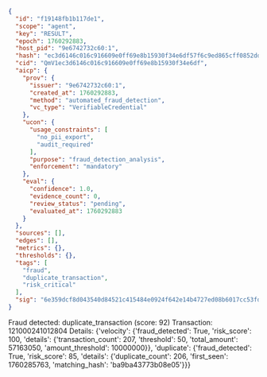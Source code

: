 ```json
{
  "id": "f19148fb1b117de1",
  "scope": "agent",
  "key": "RESULT",
  "epoch": 1760292883,
  "host_pid": "9e6742732c60:1",
  "hash": "ec3d6146c016c916609e0ff69e8b15930f34e6df57f6c9ed865cff0852dd3e6a",
  "cid": "QmV1ec3d6146c016c916609e0ff69e8b15930f34e6df",
  "aicp": {
    "prov": {
      "issuer": "9e6742732c60:1",
      "created_at": 1760292883,
      "method": "automated_fraud_detection",
      "vc_type": "VerifiableCredential"
    },
    "ucon": {
      "usage_constraints": [
        "no_pii_export",
        "audit_required"
      ],
      "purpose": "fraud_detection_analysis",
      "enforcement": "mandatory"
    },
    "eval": {
      "confidence": 1.0,
      "evidence_count": 0,
      "review_status": "pending",
      "evaluated_at": 1760292883
    }
  },
  "sources": [],
  "edges": [],
  "metrics": {},
  "thresholds": {},
  "tags": [
    "fraud",
    "duplicate_transaction",
    "risk_critical"
  ],
  "sig": "6e359dcf8d043540d84521c415484e0924f642e14b4727ed08b6017cc53fd1ef"
}
```

Fraud detected: duplicate_transaction (score: 92)
Transaction: 121000241012804
Details: {'velocity': {'fraud_detected': True, 'risk_score': 100, 'details': {'transaction_count': 207, 'threshold': 50, 'total_amount': 57163050, 'amount_threshold': 10000000}}, 'duplicate': {'fraud_detected': True, 'risk_score': 85, 'details': {'duplicate_count': 206, 'first_seen': 1760285763, 'matching_hash': 'ba9ba43773b08e05'}}}